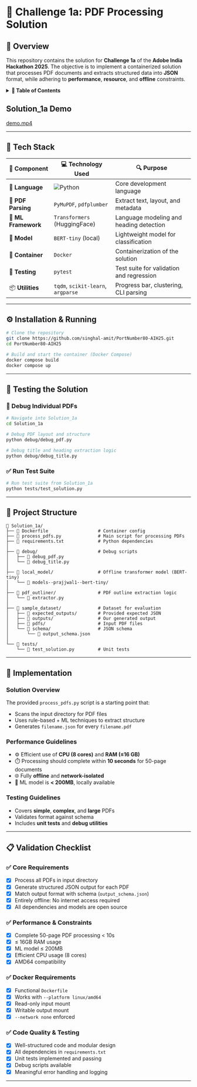 # 📄 Challenge 1a: PDF Processing Solution

## 🏁 Overview
This repository contains the solution for **Challenge 1a** of the **Adobe India Hackathon 2025**. The objective is to implement a containerized solution that processes PDF documents and extracts structured data into **JSON** format, while adhering to **performance**, **resource**, and **offline** constraints.

<details>
<summary><strong>📑 Table of Contents</strong></summary>

- [🏁 Overview](#-overview)  
- [🧠 Tech Stack](#-tech-stack)
- [⚙️ Installation & Running](#️-installation--running)
- [🧪 Testing the Solution](#-testing-the-solution)
- [📁 Project Structure](#-project-structure)
- [📌 Implementation Details](#-implementation)
- [📋 Validation Checklist](#-validation-checklist)

</details>

## Solution_1a Demo

[demo.mp4](https://github.com/user-attachments/assets/ce1a6c98-7159-4197-acea-54de93998d99)

---

## 🧠 Tech Stack

| 🔧 Component       | 💻 Technology Used                                      | 🔍 Purpose                                |
|-------------------|---------------------------------------------------------|-------------------------------------------|
| 🐍 **Language**    | ![Python](https://img.shields.io/badge/Python-3.11-blue) | Core development language                  |
| 📄 **PDF Parsing** | `PyMuPDF`, `pdfplumber`                                | Extract text, layout, and metadata         |
| 🤖 **ML Framework**| `Transformers` (HuggingFace)                           | Language modeling and heading detection    |
| 🧠 **Model**       | `BERT-tiny` (local)                                    | Lightweight model for classification       |
| 🐳 **Container**   | `Docker`                                               | Containerization of the solution           |
| 🧪 **Testing**     | `pytest`                                               | Test suite for validation and regression   |
| 📦 **Utilities**   | `tqdm`, `scikit-learn`, `argparse`                     | Progress bar, clustering, CLI parsing      |

---

## ⚙️ Installation & Running

```bash
# Clone the repository
git clone https://github.com/singhal-amit/PortNumber80-AIH25.git
cd PortNumber80-AIH25

# Build and start the container (Docker Compose)
docker compose build
docker compose up
````

---

## 🧪 Testing the Solution

### 🐞 Debug Individual PDFs

```bash
# Navigate into Solution_1a
cd Solution_1a

# Debug PDF layout and structure
python debug/debug_pdf.py

# Debug title and heading extraction logic
python debug/debug_title.py
```

### ✅ Run Test Suite

```bash
# Run test suite from Solution_1a
python tests/test_solution.py
```

---

## 📁 Project Structure

```
📁 Solution_1a/
├── 📄 Dockerfile                   # Container config
├── 📄 process_pdfs.py              # Main script for processing PDFs
├── 📄 requirements.txt             # Python dependencies
│
├── 📁 debug/                       # Debug scripts
│   ├── 🐞 debug_pdf.py
│   └── 🐞 debug_title.py
│
├── 📁 local_model/                 # Offline transformer model (BERT-tiny)
│   └── 📁 models--prajjwal1--bert-tiny/
│
├── 📁 pdf_outliner/                # PDF outline extraction logic
│   └── 📄 extractor.py
│
├── 📁 sample_dataset/              # Dataset for evaluation
│   ├── 📁 expected_outputs/        # Provided expected JSON
│   ├── 📁 outputs/                 # Our generated output
│   ├── 📁 pdfs/                    # Input PDF files
│   └── 📁 schema/                  # JSON schema
│       └── 📄 output_schema.json
│
└── 📁 tests/
    └── 📄 test_solution.py         # Unit tests
```

---

## 📌 Implementation

### Solution Overview

The provided `process_pdfs.py` script is a starting point that:

* Scans the input directory for PDF files
* Uses rule-based + ML techniques to extract structure
* Generates `filename.json` for every `filename.pdf`

### Performance Guidelines

* ⚙️ Efficient use of **CPU (8 cores)** and **RAM (≤16 GB)**
* ⏱️ Processing should complete within **10 seconds** for 50-page documents
* 🌐 Fully **offline** and **network-isolated**
* 🧠 ML model is **< 200MB**, locally available

### Testing Guidelines

* Covers **simple**, **complex**, and **large** PDFs
* Validates format against schema
* Includes **unit tests** and **debug utilities**

---

## 📋 Validation Checklist

### ✅ Core Requirements

* [x] Process all PDFs in input directory
* [x] Generate structured JSON output for each PDF
* [x] Match output format with schema (`output_schema.json`)
* [x] Entirely offline: No internet access required
* [x] All dependencies and models are open source

### ✅ Performance & Constraints

* [x] Complete 50-page PDF processing < 10s
* [x] ≤ 16GB RAM usage
* [x] ML model ≤ 200MB
* [x] Efficient CPU usage (8 cores)
* [x] AMD64 compatibility

### ✅ Docker Requirements

* [x] Functional `Dockerfile`
* [x] Works with `--platform linux/amd64`
* [x] Read-only input mount
* [x] Writable output mount
* [x] `--network none` enforced

### ✅ Code Quality & Testing

* [x] Well-structured code and modular design
* [x] All dependencies in `requirements.txt`
* [x] Unit tests implemented and passing
* [x] Debug scripts available
* [x] Meaningful error handling and logging

---
